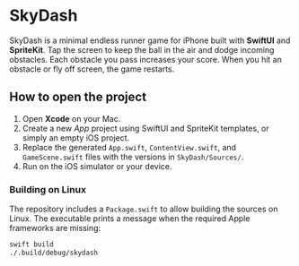 # SkyDash

SkyDash is a minimal endless runner game for iPhone built with **SwiftUI** and **SpriteKit**. Tap the screen to keep the ball in the air and dodge incoming obstacles. Each obstacle you pass increases your score. When you hit an obstacle or fly off screen, the game restarts.

## How to open the project

1. Open **Xcode** on your Mac.
2. Create a new *App* project using SwiftUI and SpriteKit templates, or simply an empty iOS project.
3. Replace the generated `App.swift`, `ContentView.swift`, and `GameScene.swift` files with the versions in `SkyDash/Sources/`.
4. Run on the iOS simulator or your device.

### Building on Linux

The repository includes a `Package.swift` to allow building the sources on Linux. The executable prints a message when the required Apple frameworks are missing:

```bash
swift build
./.build/debug/skydash
```
